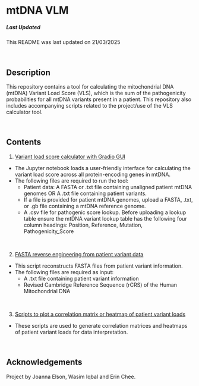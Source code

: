 # mtDNA VLM

##### Last Updated
This README was last updated on 21/03/2025


&ensp;

## Description

This repository contains a tool for calculating the mitochondrial DNA (mtDNA) Variant Load Score (VLS), which is the sum of the pathogenicity probabilities for all mtDNA variants present in a patient. This repository also includes accompanying scripts related to the project/use of the VLS calculator tool.


&ensp;

## Contents

1. [Variant load score calculator with Gradio GUI](VLS_calculator/)
- The Jupyter notebook loads a user-friendly interface for calculating the variant load score across all protein-encoding genes in mtDNA.
- The following files are required to run the tool:
	* Patient data:
		A FASTA or .txt file containing unaligned patient mtDNA genomes OR 
		A .txt file containing patient variants.
	* If a file is provided for patient mtDNA genomes, upload a FASTA, .txt, or .gb file containing a mtDNA reference genome.
	* A .csv file for pathogenic score lookup. Before uploading a lookup table ensure the mtDNA variant lookup table has the following four column headings: Position, Reference, Mutation, Pathogenicity_Score

&ensp;

2. [FASTA reverse engineering from patient variant data](converting_variants_to_fasta/)
- This script reconstructs FASTA files from patient variant information.
- The following files are required as input:
	* A .txt file containing patient variant information
	* Revised Cambridge Reference Sequence (rCRS) of the Human Mitochondrial DNA

&ensp;

3. [Scripts to plot a correlation matrix or heatmap of patient variant loads](plotting_scripts/)
- These scripts are used to generate correlation matrices and heatmaps of patient variant loads for data interpretation.


&ensp;

## Acknowledgements
Project by Joanna Elson, Wasim Iqbal and Erin Chee.
